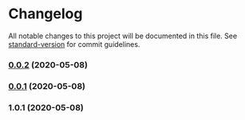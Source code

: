 # Changelog

All notable changes to this project will be documented in this file. See [standard-version](https://github.com/conventional-changelog/standard-version) for commit guidelines.

### [0.0.2](https://github.com/oojob/protorepo-urlshortner-node/compare/v0.0.1...v0.0.2) (2020-05-08)

### [0.0.1](https://github.com/oojob/protorepo-urlshortner-node/compare/v1.0.1...v0.0.1) (2020-05-08)

### 1.0.1 (2020-05-08)
